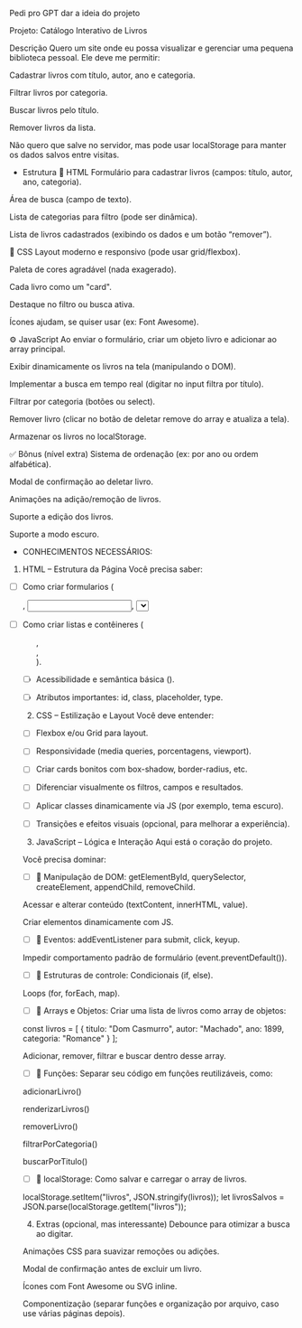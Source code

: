 Pedi pro GPT dar a ideia do projeto

Projeto: Catálogo Interativo de Livros

Descrição
Quero um site onde eu possa visualizar e gerenciar uma pequena biblioteca pessoal. Ele deve me permitir:

Cadastrar livros com título, autor, ano e categoria.

Filtrar livros por categoria.

Buscar livros pelo título.

Remover livros da lista.

Não quero que salve no servidor, mas pode usar localStorage para manter os dados salvos entre visitas.

- Estrutura
📄 HTML
Formulário para cadastrar livros (campos: título, autor, ano, categoria).

Área de busca (campo de texto).

Lista de categorias para filtro (pode ser dinâmica).

Lista de livros cadastrados (exibindo os dados e um botão “remover”).

🎨 CSS
Layout moderno e responsivo (pode usar grid/flexbox).

Paleta de cores agradável (nada exagerado).

Cada livro como um "card".

Destaque no filtro ou busca ativa.

Ícones ajudam, se quiser usar (ex: Font Awesome).

⚙️ JavaScript
Ao enviar o formulário, criar um objeto livro e adicionar ao array principal.

Exibir dinamicamente os livros na tela (manipulando o DOM).

Implementar a busca em tempo real (digitar no input filtra por título).

Filtrar por categoria (botões ou select).

Remover livro (clicar no botão de deletar remove do array e atualiza a tela).

Armazenar os livros no localStorage.

✅ Bônus (nível extra)
Sistema de ordenação (ex: por ano ou ordem alfabética).

Modal de confirmação ao deletar livro.

Animações na adição/remoção de livros.

Suporte a edição dos livros.

Suporte a modo escuro.

- CONHECIMENTOS NECESSÁRIOS:

1. HTML – Estrutura da Página
Você precisa saber:

- [ ] Como criar formularios (<form>, <input>, <select>, <button>).

- [ ] Como criar listas e contêineres (<ul>, <div>, <section>).

- [ ] Acessibilidade e semântica básica (<label for="">).

- [ ] Atributos importantes: id, class, placeholder, type.

2. CSS – Estilização e Layout
Você deve entender:

- [ ] Flexbox e/ou Grid para layout.

- [ ] Responsividade (media queries, porcentagens, viewport).

- [ ] Criar cards bonitos com box-shadow, border-radius, etc.

- [ ] Diferenciar visualmente os filtros, campos e resultados.

- [ ] Aplicar classes dinamicamente via JS (por exemplo, tema escuro).

- [ ] Transições e efeitos visuais (opcional, para melhorar a experiência).

3. JavaScript – Lógica e Interação
Aqui está o coração do projeto.

Você precisa dominar:

- [ ] 📌 Manipulação de DOM:
getElementById, querySelector, createElement, appendChild, removeChild.

Acessar e alterar conteúdo (textContent, innerHTML, value).

Criar elementos dinamicamente com JS.

- [ ] 📌 Eventos:
addEventListener para submit, click, keyup.

Impedir comportamento padrão de formulário (event.preventDefault()).

- [ ] 📌 Estruturas de controle:
Condicionais (if, else).

Loops (for, forEach, map).

- [ ] 📌 Arrays e Objetos:
Criar uma lista de livros como array de objetos:

const livros = [
  { titulo: "Dom Casmurro", autor: "Machado", ano: 1899, categoria: "Romance" }
];

Adicionar, remover, filtrar e buscar dentro desse array.

- [ ] 📌 Funções:
Separar seu código em funções reutilizáveis, como:

adicionarLivro()

renderizarLivros()

removerLivro()

filtrarPorCategoria()

buscarPorTitulo()

- [ ] 📌 localStorage:
Como salvar e carregar o array de livros.


localStorage.setItem("livros", JSON.stringify(livros));
let livrosSalvos = JSON.parse(localStorage.getItem("livros"));

4. Extras (opcional, mas interessante)
Debounce para otimizar a busca ao digitar.

Animações CSS para suavizar remoções ou adições.

Modal de confirmação antes de excluir um livro.

Ícones com Font Awesome ou SVG inline.

Componentização (separar funções e organização por arquivo, caso use várias páginas depois).

